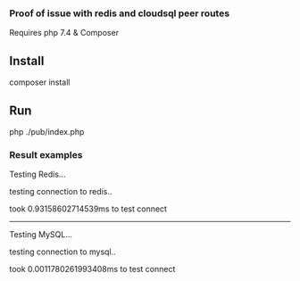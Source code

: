 ### Proof of issue with redis and cloudsql peer routes

Requires php 7.4 & Composer 

## Install

composer install

## Run

php ./pub/index.php

### Result examples

Testing Redis...

testing connection to redis..

took 0.93158602714539ms to test connect

----------------------------

Testing MySQL...

testing connection to mysql..

took 0.0011780261993408ms to test connect
